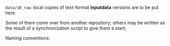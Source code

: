 `data/10_raw`: local copies of text-format **inputdata** versions are to be put here.

Some of them come over from another repository; others may be written as the result of a synchronization script to give them a start;

Naming conventions:

<!-- to be added-->

